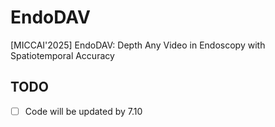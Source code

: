 # EndoDAV
[MICCAI'2025] EndoDAV: Depth Any Video in Endoscopy with Spatiotemporal Accuracy

## TODO
- [ ] Code will be updated by 7.10

